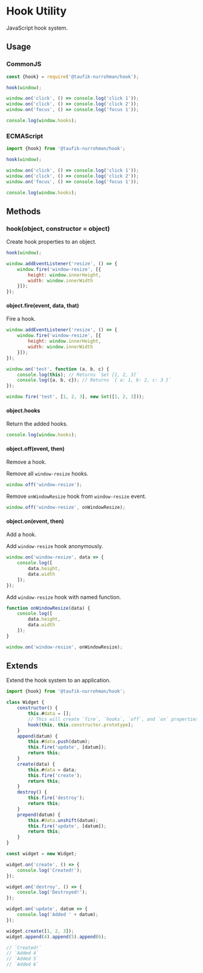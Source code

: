 Hook Utility
============

JavaScript hook system.

Usage
-----

### CommonJS

~~~ js
const {hook} = require('@taufik-nurrohman/hook');

hook(window);

window.on('click', () => console.log('click 1'));
window.on('click', () => console.log('click 2'));
window.on('focus', () => console.log('focus 1'));

console.log(window.hooks);
~~~

### ECMAScript

~~~ js
import {hook} from '@taufik-nurrohman/hook';

hook(window);

window.on('click', () => console.log('click 1'));
window.on('click', () => console.log('click 2'));
window.on('focus', () => console.log('focus 1'));

console.log(window.hooks);
~~~

Methods
-------

### hook(object, constructor = object)

Create hook properties to an object.

~~~ js
hook(window);

window.addEventListener('resize', () => {
    window.fire('window-resize', [{
        height: window.innerHeight,
        width: window.innerWidth
    }]);
});
~~~

#### object.fire(event, data, that)

Fire a hook.

~~~ js
window.addEventListener('resize', () => {
    window.fire('window-resize', [{
        height: window.innerHeight,
        width: window.innerWidth
    }]);
});
~~~

~~~ js
window.on('test', function (a, b, c) {
    console.log(this); // Returns `Set [1, 2, 3]`
    console.log({a, b, c}); // Returns `{ a: 1, b: 2, c: 3 }`
});

window.fire('test', [1, 2, 3], new Set([1, 2, 3]));
~~~

#### object.hooks

Return the added hooks.

~~~ js
console.log(window.hooks);
~~~

#### object.off(event, then)

Remove a hook.

Remove all `window-resize` hooks.

~~~ js
window.off('window-resize');
~~~

Remove `onWindowResize` hook from `window-resize` event.

~~~ js
window.off('window-resize', onWindowResize);
~~~

#### object.on(event, then)

Add a hook.

Add `window-resize` hook anonymously.

~~~ js
window.on('window-resize', data => {
    console.log([
        data.height,
        data.width
    ]);
});
~~~

Add `window-resize` hook with named function.

~~~ js
function onWindowResize(data) {
    console.log([
        data.height,
        data.width
    ]);
}

window.on('window-resize', onWindowResize);
~~~

Extends
-------

Extend the hook system to an application.

~~~ js
import {hook} from '@taufik-nurrohman/hook';

class Widget {
    constructor() {
        this.#data = [];
        // This will create `fire`, `hooks`, `off`, and `on` properties
        hook(this, this.constructor.prototype);
    }
    append(datum) {
        this.#data.push(datum);
        this.fire('update', [datum]);
        return this;
    }
    create(data) {
        this.#data = data;
        this.fire('create');
        return this;
    }
    destroy() {
        this.fire('destroy');
        return this;
    }
    prepend(datum) {
        this.#data.unshift(datum);
        this.fire('update', [datum]);
        return this;
    }
}

const widget = new Widget;

widget.on('create', () => {
    console.log('Created!');
});

widget.on('destroy', () => {
    console.log('Destroyed!');
});

widget.on('update', datum => {
    console.log('Added ' + datum);
});

widget.create([1, 2, 3]);
widget.append(4).append(5).append(6);

// `Created!`
// `Added 4`
// `Added 5`
// `Added 6`
~~~